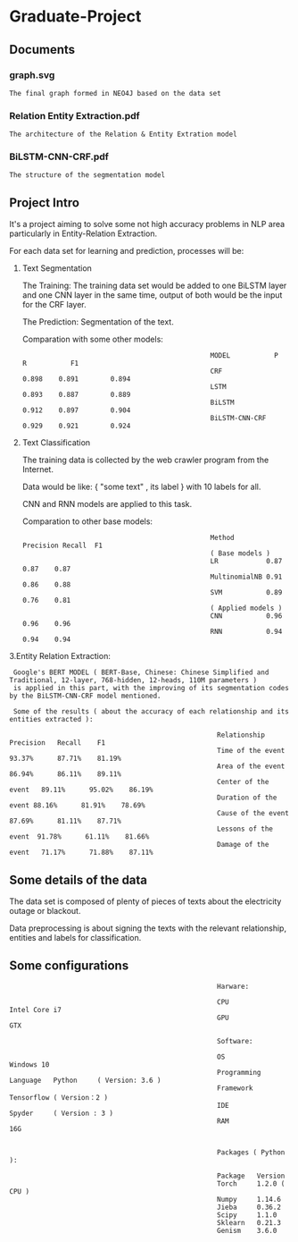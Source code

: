 # Graduate-Project

## Documents

### graph.svg
    The final graph formed in NEO4J based on the data set

### Relation Entity Extraction.pdf
    The architecture of the Relation & Entity Extration model

### BiLSTM-CNN-CRF.pdf
    The structure of the segmentation model
    
## Project Intro
  
  It's a project aiming to solve some not high accuracy problems in NLP area particularly in Entity-Relation Extraction.
  
  For each data set for learning and prediction, processes will be:
  
  1. Text Segmentation
  
     The Training: The training data set would be added to one BiLSTM layer and one CNN layer in the same time, output of both would be the input for the CRF layer.
     
     The Prediction: Segmentation of the text.
     
     Comparation with some other models:
     
                                                        MODEL           P         R           F1 
                                                        CRF             0.898    0.891        0.894 
                                                        LSTM            0.893    0.887        0.889 
                                                        BiLSTM          0.912    0.897        0.904 
                                                        BiLSTM-CNN-CRF  0.929    0.921        0.924 
     
  2. Text Classification
     
     The training data is collected by the web crawler program from the Internet.
     
     Data would be like: { "some text" , its label } with 10 labels for all.
     
     CNN and RNN models are applied to this task.
     
     Comparation to other base models:                  
    
                                                        Method        Precision Recall  F1 
                                                        ( Base models ) 
                                                        LR            0.87      0.87    0.87 
                                                        MultinomialNB 0.91      0.86    0.88 
                                                        SVM           0.89      0.76    0.81 
                                                        ( Applied models ) 
                                                        CNN           0.96      0.96    0.96 
                                                        RNN           0.94      0.94    0.94 
                                                    
   3.Entity Relation Extraction:
   
     Google's BERT MODEL ( BERT-Base, Chinese: Chinese Simplified and Traditional, 12-layer, 768-hidden, 12-heads, 110M parameters ) 
     is applied in this part, with the improving of its segmentation codes by the BiLSTM-CNN-CRF model mentioned.
     
     Some of the results ( about the accuracy of each relationship and its entities extracted ):
     
                                                        Relationship          Precision   Recall    F1 
                                                        Time of the event     93.37%      87.71%    81.19% 
                                                        Area of the event     86.94%      86.11%    89.11% 
                                                        Center of the event   89.11%      95.02%    86.19% 
                                                        Duration of the event 88.16%      81.91%    78.69% 
                                                        Cause of the event    87.69%      81.11%    87.71% 
                                                        Lessons of the event  91.78%      61.11%    81.66% 
                                                        Damage of the event   71.17%      71.88%    87.11% 
                                                        
            
## Some details of the data

The data set is composed of plenty of pieces of texts about the electricity outage or blackout. 

Data preprocessing is about signing the texts with the relevant relationship, entities and labels for classification.  

## Some configurations
                                                        Harware:
                                                        
                                                        CPU                   Intel Core i7 
                                                        GPU                   GTX 
                                                        
                                                        Software:
                                                        
                                                        OS                     Windows 10 
                                                        Programming Language   Python     ( Version: 3.6 ) 
                                                        Framework              Tensorflow ( Version：2 )
                                                        IDE                    Spyder     ( Version : 3 ) 
                                                        RAM                    16G 
                                                        
                                                        
                                                        Packages ( Python ):
                                                        
                                                        Package   Version
                                                        Torch     1.2.0 ( CPU ) 
                                                        Numpy     1.14.6 
                                                        Jieba     0.36.2 
                                                        Scipy     1.1.0 
                                                        Sklearn   0.21.3 
                                                        Genism    3.6.0 
